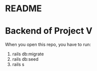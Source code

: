 # README

# Backend of Project V

When you open this repo, you have to run: 
1. rails db:migrate 
2. rails db:seed 
3. rails s 